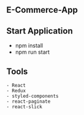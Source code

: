 ## E-Commerce-App

## Start Application

- npm install
- npm run start

## Tools

```
- React
- Redux
- styled-components
- react-paginate
- react-slick
```
